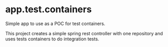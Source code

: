 # app.test.containers

Simple app to use as a POC for test containers.

This project creates a simple spring rest controller with one repository and uses tests containers to do integration tests.
